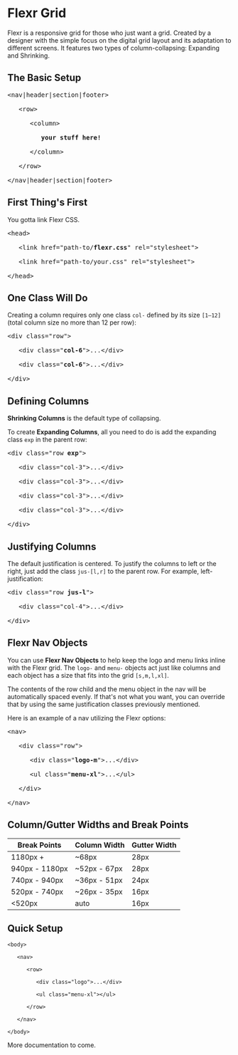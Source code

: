 # Flexr Grid

Flexr is a responsive grid for those who just want a grid. Created by a designer with the simple focus on the digital grid layout and its adaptation to different screens. It features two types of column-collapsing: Expanding and Shrinking.


## The Basic Setup

<pre>&lt;nav|header|section|footer&gt;

   &lt;row&gt;
   
      &lt;column&gt;
      
         <b>your stuff here!</b>
      
      &lt;/column&gt;

   &lt;/row&gt;

&lt;/nav|header|section|footer&gt;</pre>


## First Thing's First

You gotta link Flexr CSS.

<pre>&lt;head&gt;

   &lt;link href="path-to/<b>flexr.css</b>" rel="stylesheet"&gt;

   &lt;link href="path-to/your.css" rel="stylesheet"&gt;

&lt;/head&gt;</pre>


## One Class Will Do

Creating a column requires only one class <code>col-</code> defined by its size <code>[1&ndash;12]</code> (total column size no more than 12 per row):

<pre>&lt;div class="row"&gt;

   &lt;div class="<b>col-6</b>"&gt;...&lt;/div&gt;

   &lt;div class="<b>col-6</b>"&gt;...&lt;/div&gt;

&lt;/div&gt;</pre>


## Defining Columns

**Shrinking Columns** is the default type of collapsing.

To create **Expanding Columns**, all you need to do is add the expanding class <code>exp</code> in the parent row:

<pre>&lt;div class="row <b>exp</b>"&gt;

   &lt;div class="col-3"&gt;...&lt;/div&gt;

   &lt;div class="col-3"&gt;...&lt;/div&gt;

   &lt;div class="col-3"&gt;...&lt;/div&gt;

   &lt;div class="col-3"&gt;...&lt;/div&gt;

&lt;/div&gt;</pre>


## Justifying Columns

The default justification is centered. To justify the columns to left or the right, just add the class <code>jus-[l,r]</code> to the parent row. For example, left-justification:

<pre>&lt;div class="row <b>jus-l</b>"&gt;

   &lt;div class="col-4"&gt;...&lt;/div&gt;

&lt;/div&gt;</pre>


## Flexr Nav Objects

You can use **Flexr Nav Objects** to help keep the logo and menu links inline with the Flexr grid. The <code>logo-</code> and <code>menu-</code> objects act just like columns and each object has a size that fits into the grid <code>[s,m,l,xl]</code>.

The contents of the row child and the menu object in the nav will be automatically spaced evenly. If that's not what you want, you can override that by using the same justification classes previously mentioned.

Here is an example of a nav utilizing the Flexr options:

<pre>&lt;nav&gt;

   &lt;div class="row"&gt;

      &lt;div class="<b>logo-m</b>"&gt;...&lt;/div&gt;

      &lt;ul class="<b>menu-xl</b>"&gt;...&lt;/ul&gt;

   &lt;/div&gt;

&lt;/nav&gt;</pre>


## Column/Gutter Widths and Break Points

Break Points|Column Width|Gutter Width
---|---|---
1180px +|~68px|28px
940px - 1180px|~52px - 67px|28px
740px - 940px|~36px - 51px|24px
520px - 740px|~26px - 35px|16px
<520px |auto|16px


## Quick Setup

```
<body>

   <nav>
   
      <row>
      
         <div class="logo">...</div>
         
         <ul class="menu-xl"></ul>
      
      </row>
   
   </nav>

</body>
```


More documentation to come.
